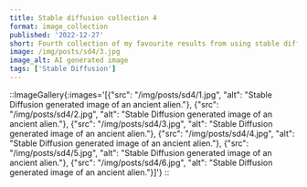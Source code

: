 ```yaml
---
title: Stable diffusion collection 4
format: image_collection
published: '2022-12-27'
short: Fourth collection of my favourite results from using stable diffusion.
image: /img/posts/sd4/3.jpg
image_alt: AI generated image
tags: ['Stable Diffusion']
---
```


::ImageGallery{:images='[{"src": "/img/posts/sd4/1.jpg", "alt": "Stable Diffusion generated image of an ancient alien."}, {"src": "/img/posts/sd4/2.jpg", "alt": "Stable Diffusion generated image of an ancient alien."}, {"src": "/img/posts/sd4/3.jpg", "alt": "Stable Diffusion generated image of an ancient alien."}, {"src": "/img/posts/sd4/4.jpg", "alt": "Stable Diffusion generated image of an ancient alien."}, {"src": "/img/posts/sd4/5.jpg", "alt": "Stable Diffusion generated image of an ancient alien."}, {"src": "/img/posts/sd4/6.jpg", "alt": "Stable Diffusion generated image of an ancient alien."}]'}
::
